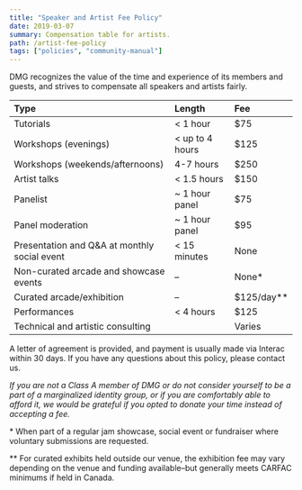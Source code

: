 ```yaml
---
title: "Speaker and Artist Fee Policy"
date: 2019-03-07
summary: Compensation table for artists.
path: /artist-fee-policy
tags: ["policies", "community-manual"]
---
```


DMG recognizes the value of the time and experience of its members and guests, and strives to compensate all speakers and artists fairly.

| Type                                         | Length             | Fee           |
| :------------------------------------------- | :----------------- | :------------ |
| Tutorials                                    | &lt; 1 hour        | \$75          |
| Workshops (evenings)                         | &lt; up to 4 hours | \$125         |
| Workshops (weekends/afternoons)              | 4-7 hours          | \$250         |
| Artist talks                                 | &lt; 1.5 hours     | \$150         |
| Panelist                                     | ~ 1 hour panel     | \$75          |
| Panel moderation                             | ~ 1 hour panel     | \$95          |
| Presentation and Q&A at monthly social event | &lt; 15 minutes    | None          |
| Non-curated arcade and showcase events       | –                  | None\*        |
| Curated arcade/exhibition                    | –                  | \$125/day\*\* |
| Performances                                 | &lt; 4 hours       | \$125         |
| Technical and artistic consulting            |                    | Varies        |

A letter of agreement is provided, and payment is usually made via Interac within 30 days. If you have any questions about this policy, please contact us.

_If you are not a Class A member of DMG or do not consider yourself to be a part of a marginalized identity group, or if you are comfortably able to afford it, we would be grateful if you opted to donate your time instead of accepting a fee._

\* When part of a regular jam showcase, social event or fundraiser where voluntary submissions are requested.

\*\* For curated exhibits held outside our venue, the exhibition fee may vary depending on the venue and funding available–but generally meets CARFAC minimums if held in Canada.
